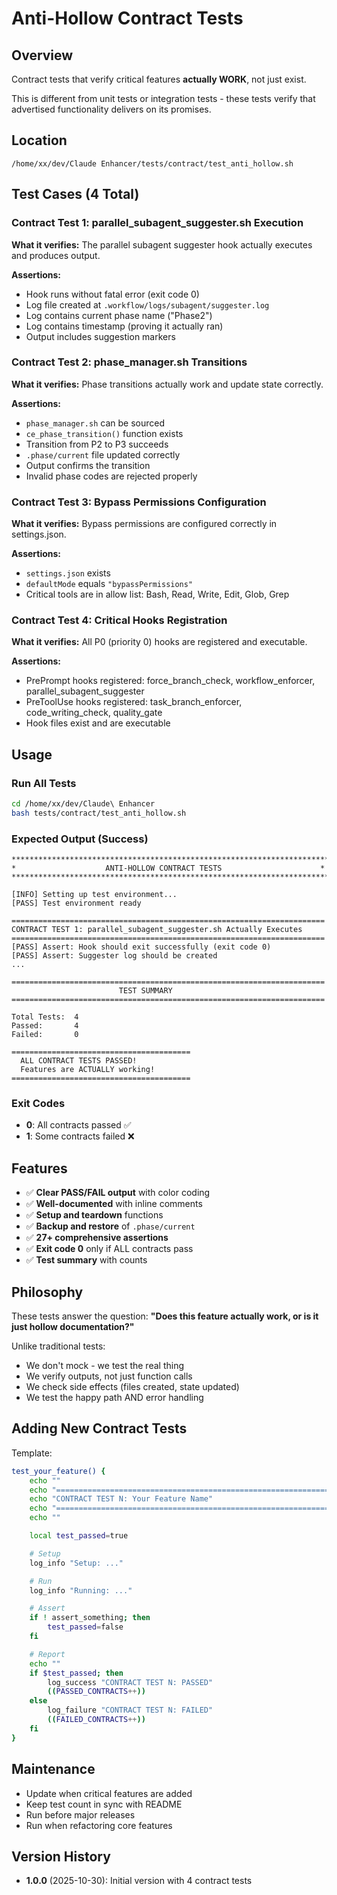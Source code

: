 # Anti-Hollow Contract Tests

## Overview

Contract tests that verify critical features **actually WORK**, not just exist.

This is different from unit tests or integration tests - these tests verify that advertised functionality delivers on its promises.

## Location

```
/home/xx/dev/Claude Enhancer/tests/contract/test_anti_hollow.sh
```

## Test Cases (4 Total)

### Contract Test 1: parallel_subagent_suggester.sh Execution
**What it verifies:** The parallel subagent suggester hook actually executes and produces output.

**Assertions:**
- Hook runs without fatal error (exit code 0)
- Log file created at `.workflow/logs/subagent/suggester.log`
- Log contains current phase name ("Phase2")
- Log contains timestamp (proving it actually ran)
- Output includes suggestion markers

### Contract Test 2: phase_manager.sh Transitions
**What it verifies:** Phase transitions actually work and update state correctly.

**Assertions:**
- `phase_manager.sh` can be sourced
- `ce_phase_transition()` function exists
- Transition from P2 to P3 succeeds
- `.phase/current` file updated correctly
- Output confirms the transition
- Invalid phase codes are rejected properly

### Contract Test 3: Bypass Permissions Configuration
**What it verifies:** Bypass permissions are configured correctly in settings.json.

**Assertions:**
- `settings.json` exists
- `defaultMode` equals `"bypassPermissions"`
- Critical tools are in allow list: Bash, Read, Write, Edit, Glob, Grep

### Contract Test 4: Critical Hooks Registration
**What it verifies:** All P0 (priority 0) hooks are registered and executable.

**Assertions:**
- PrePrompt hooks registered: force_branch_check, workflow_enforcer, parallel_subagent_suggester
- PreToolUse hooks registered: task_branch_enforcer, code_writing_check, quality_gate
- Hook files exist and are executable

## Usage

### Run All Tests

```bash
cd /home/xx/dev/Claude\ Enhancer
bash tests/contract/test_anti_hollow.sh
```

### Expected Output (Success)

```
***********************************************************************
*                    ANTI-HOLLOW CONTRACT TESTS                      *
***********************************************************************

[INFO] Setting up test environment...
[PASS] Test environment ready

======================================================================
CONTRACT TEST 1: parallel_subagent_suggester.sh Actually Executes
======================================================================
[PASS] Assert: Hook should exit successfully (exit code 0)
[PASS] Assert: Suggester log should be created
...

======================================================================
                        TEST SUMMARY
======================================================================

Total Tests:  4
Passed:       4
Failed:       0

========================================
  ALL CONTRACT TESTS PASSED!
  Features are ACTUALLY working!
========================================
```

### Exit Codes

- **0**: All contracts passed ✅
- **1**: Some contracts failed ❌

## Features

- ✅ **Clear PASS/FAIL output** with color coding
- ✅ **Well-documented** with inline comments
- ✅ **Setup and teardown** functions
- ✅ **Backup and restore** of `.phase/current`
- ✅ **27+ comprehensive assertions**
- ✅ **Exit code 0** only if ALL contracts pass
- ✅ **Test summary** with counts

## Philosophy

These tests answer the question: **"Does this feature actually work, or is it just hollow documentation?"**

Unlike traditional tests:
- We don't mock - we test the real thing
- We verify outputs, not just function calls
- We check side effects (files created, state updated)
- We test the happy path AND error handling

## Adding New Contract Tests

Template:

```bash
test_your_feature() {
    echo ""
    echo "======================================================================"
    echo "CONTRACT TEST N: Your Feature Name"
    echo "======================================================================"
    echo ""

    local test_passed=true

    # Setup
    log_info "Setup: ..."

    # Run
    log_info "Running: ..."

    # Assert
    if ! assert_something; then
        test_passed=false
    fi

    # Report
    echo ""
    if $test_passed; then
        log_success "CONTRACT TEST N: PASSED"
        ((PASSED_CONTRACTS++))
    else
        log_failure "CONTRACT TEST N: FAILED"
        ((FAILED_CONTRACTS++))
    fi
}
```

## Maintenance

- Update when critical features are added
- Keep test count in sync with README
- Run before major releases
- Run when refactoring core features

## Version History

- **1.0.0** (2025-10-30): Initial version with 4 contract tests
